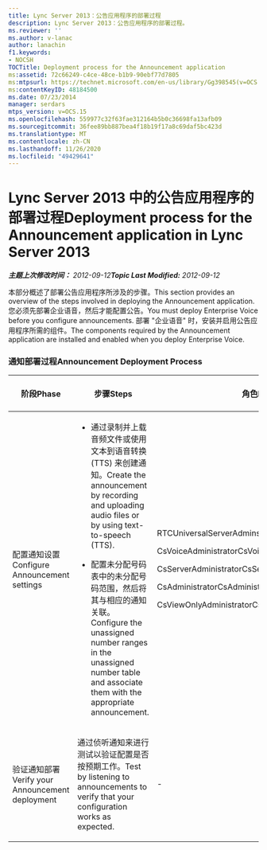 ```yaml
---
title: Lync Server 2013：公告应用程序的部署过程
description: Lync Server 2013：公告应用程序的部署过程。
ms.reviewer: ''
ms.author: v-lanac
author: lanachin
f1.keywords:
- NOCSH
TOCTitle: Deployment process for the Announcement application
ms:assetid: 72c66249-c4ce-48ce-b1b9-90ebf77d7805
ms:mtpsurl: https://technet.microsoft.com/en-us/library/Gg398545(v=OCS.15)
ms:contentKeyID: 48184500
ms.date: 07/23/2014
manager: serdars
mtps_version: v=OCS.15
ms.openlocfilehash: 559977c32f63fae312164b5b0c36698fa13afb09
ms.sourcegitcommit: 36fee89bb887bea4f18b19f17a8c69daf5bc423d
ms.translationtype: MT
ms.contentlocale: zh-CN
ms.lasthandoff: 11/26/2020
ms.locfileid: "49429641"
---
```

# <a name="deployment-process-for-the-announcement-application-in-lync-server-2013"></a><span data-ttu-id="90fd2-103">Lync Server 2013 中的公告应用程序的部署过程</span><span class="sxs-lookup"><span data-stu-id="90fd2-103">Deployment process for the Announcement application in Lync Server 2013</span></span>

<div data-xmlns="http://www.w3.org/1999/xhtml">

<div class="topic" data-xmlns="http://www.w3.org/1999/xhtml" data-msxsl="urn:schemas-microsoft-com:xslt" data-cs="https://msdn.microsoft.com/">

<div data-asp="https://msdn2.microsoft.com/asp">



</div>

<div id="mainSection">

<div id="mainBody"><span data-ttu-id="90fd2-104">

<span> </span></span><span class="sxs-lookup"><span data-stu-id="90fd2-104">

<span> </span></span></span>

<span data-ttu-id="90fd2-105">_**主题上次修改时间：** 2012-09-12_</span><span class="sxs-lookup"><span data-stu-id="90fd2-105">_**Topic Last Modified:** 2012-09-12_</span></span>

<span data-ttu-id="90fd2-106">本部分概述了部署公告应用程序所涉及的步骤。</span><span class="sxs-lookup"><span data-stu-id="90fd2-106">This section provides an overview of the steps involved in deploying the Announcement application.</span></span> <span data-ttu-id="90fd2-107">您必须先部署企业语音，然后才能配置公告。</span><span class="sxs-lookup"><span data-stu-id="90fd2-107">You must deploy Enterprise Voice before you configure announcements.</span></span> <span data-ttu-id="90fd2-108">部署 "企业语音" 时，安装并启用公告应用程序所需的组件。</span><span class="sxs-lookup"><span data-stu-id="90fd2-108">The components required by the Announcement application are installed and enabled when you deploy Enterprise Voice.</span></span>

### <a name="announcement-deployment-process"></a><span data-ttu-id="90fd2-109">通知部署过程</span><span class="sxs-lookup"><span data-stu-id="90fd2-109">Announcement Deployment Process</span></span>

<table>
<colgroup>
<col style="width: 25%" />
<col style="width: 25%" />
<col style="width: 25%" />
<col style="width: 25%" />
</colgroup>
<thead>
<tr class="header">
<th><span data-ttu-id="90fd2-110">阶段</span><span class="sxs-lookup"><span data-stu-id="90fd2-110">Phase</span></span></th>
<th><span data-ttu-id="90fd2-111">步骤</span><span class="sxs-lookup"><span data-stu-id="90fd2-111">Steps</span></span></th>
<th><span data-ttu-id="90fd2-112">角色</span><span class="sxs-lookup"><span data-stu-id="90fd2-112">Roles</span></span></th>
<th><span data-ttu-id="90fd2-113">部署文档</span><span class="sxs-lookup"><span data-stu-id="90fd2-113">Deployment documentation</span></span></th>
</tr>
</thead>
<tbody>
<tr class="odd">
<td><p><span data-ttu-id="90fd2-114">配置通知设置</span><span class="sxs-lookup"><span data-stu-id="90fd2-114">Configure Announcement settings</span></span></p></td>
<td><ul>
<li><p><span data-ttu-id="90fd2-115">通过录制并上载音频文件或使用文本到语音转换 (TTS) 来创建通知。</span><span class="sxs-lookup"><span data-stu-id="90fd2-115">Create the announcement by recording and uploading audio files or by using text-to-speech (TTS).</span></span></p></li>
<li><p><span data-ttu-id="90fd2-116">配置未分配号码表中的未分配号码范围，然后将其与相应的通知关联。</span><span class="sxs-lookup"><span data-stu-id="90fd2-116">Configure the unassigned number ranges in the unassigned number table and associate them with the appropriate announcement.</span></span></p></li>
</ul></td>
<td><p><span data-ttu-id="90fd2-117">RTCUniversalServerAdmins</span><span class="sxs-lookup"><span data-stu-id="90fd2-117">RTCUniversalServerAdmins</span></span></p>
<p><span data-ttu-id="90fd2-118">CsVoiceAdministrator</span><span class="sxs-lookup"><span data-stu-id="90fd2-118">CsVoiceAdministrator</span></span></p>
<p><span data-ttu-id="90fd2-119">CsServerAdministrator</span><span class="sxs-lookup"><span data-stu-id="90fd2-119">CsServerAdministrator</span></span></p>
<p><span data-ttu-id="90fd2-120">CsAdministrator</span><span class="sxs-lookup"><span data-stu-id="90fd2-120">CsAdministrator</span></span></p>
<p><span data-ttu-id="90fd2-121">CsViewOnlyAdministrator</span><span class="sxs-lookup"><span data-stu-id="90fd2-121">CsViewOnlyAdministrator</span></span></p></td>
<td><p><span data-ttu-id="90fd2-122"><a href="lync-server-2013-create-an-announcement.md">在 Lync Server 2013 中创建公告</a></span><span class="sxs-lookup"><span data-stu-id="90fd2-122"><a href="lync-server-2013-create-an-announcement.md">Create an announcement in Lync Server 2013</a></span></span></p>
<p><span data-ttu-id="90fd2-123"><a href="lync-server-2013-configure-the-unassigned-number-table.md">在 Lync Server 2013 中配置未分配号码表</a></span><span class="sxs-lookup"><span data-stu-id="90fd2-123"><a href="lync-server-2013-configure-the-unassigned-number-table.md">Configure the unassigned number table in Lync Server 2013</a></span></span></p></td>
</tr>
<tr class="even">
<td><p><span data-ttu-id="90fd2-124">验证通知部署</span><span class="sxs-lookup"><span data-stu-id="90fd2-124">Verify your Announcement deployment</span></span></p></td>
<td><p><span data-ttu-id="90fd2-125">通过侦听通知来进行测试以验证配置是否按预期工作。</span><span class="sxs-lookup"><span data-stu-id="90fd2-125">Test by listening to announcements to verify that your configuration works as expected.</span></span></p></td>
<td><p>-</p></td>
<td><p><span data-ttu-id="90fd2-126"><a href="lync-server-2013-optional-verify-announcement-deployment.md"> (可选) 在 Lync Server 2013 中验证公告部署</a></span><span class="sxs-lookup"><span data-stu-id="90fd2-126"><a href="lync-server-2013-optional-verify-announcement-deployment.md">(Optional) Verify Announcement deployment in Lync Server 2013</a></span></span></p></td>
</tr>
</tbody>
</table><span data-ttu-id="90fd2-127">


</div>

<span> </span>

</div>

</div>

</span><span class="sxs-lookup"><span data-stu-id="90fd2-127">


</div>

<span> </span>

</div>

</div>

</span></span></div>

